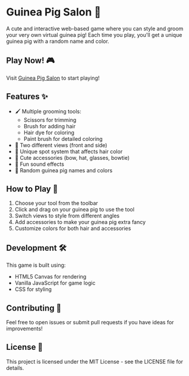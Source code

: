 # Guinea Pig Salon 🐹

A cute and interactive web-based game where you can style and groom your very own virtual guinea pig! Each time you play, you'll get a unique guinea pig with a random name and color.

## Play Now! 🎮
Visit [Guinea Pig Salon](https://[your-github-username].github.io/guinea-pig-salon) to start playing!

## Features ✨
- 🖌️ Multiple grooming tools:
  - Scissors for trimming
  - Brush for adding hair
  - Hair dye for coloring
  - Paint brush for detailed coloring
- 👀 Two different views (front and side)
- 🎨 Unique spot system that affects hair color
- 🎀 Cute accessories (bow, hat, glasses, bowtie)
- 🎵 Fun sound effects
- 🎲 Random guinea pig names and colors

## How to Play 🎯
1. Choose your tool from the toolbar
2. Click and drag on your guinea pig to use the tool
3. Switch views to style from different angles
4. Add accessories to make your guinea pig extra fancy
5. Customize colors for both hair and accessories

## Development 🛠️
This game is built using:
- HTML5 Canvas for rendering
- Vanilla JavaScript for game logic
- CSS for styling

## Contributing 🤝
Feel free to open issues or submit pull requests if you have ideas for improvements!

## License 📄
This project is licensed under the MIT License - see the LICENSE file for details.
